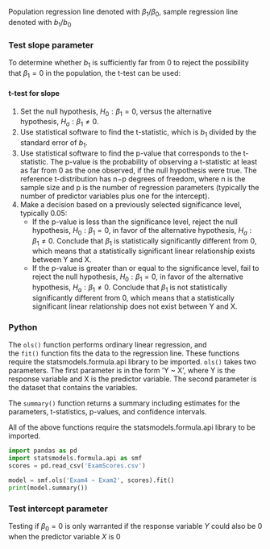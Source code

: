 Population regression line denoted with $\beta_1/\beta_0$, sample regression line denoted with $b_1/b_0$ 

### Test slope parameter 
To determine whether $b_1$ is sufficiently far from 0 to reject the possibility that $\beta_1=0$ in the population, the t-test can be used:
#### t-test for slope 

1. Set the null hypothesis, $H_0:β_1=0$, versus the alternative hypothesis, $H_a:β_1≠0.$
2. Use statistical software to find the t-statistic, which is $b_1$ divided by the standard error of $b_1$.
3. Use statistical software to find the p-value that corresponds to the t-statistic. The p-value is the probability of observing a t-statistic at least as far from 0 as the one observed, if the null hypothesis were true. The reference t-distribution has n−p degrees of freedom, where n is the sample size and p is the number of regression parameters (typically the number of predictor variables plus one for the intercept).
4. Make a decision based on a previously selected significance level, typically 0.05:
    - If the p-value is less than the significance level, reject the null hypothesis, $H_0:β_1=0$, in favor of the alternative hypothesis, $H_a:β_1≠0$. Conclude that $β_1$ is statistically significantly different from 0, which means that a statistically significant linear relationship exists between Y and X.
    - If the p-value is greater than or equal to the significance level, fail to reject the null hypothesis, $H_0:β_1=0$, in favor of the alternative hypothesis, $H_a:β_1≠0$. Conclude that $β_1$ is not statistically significantly different from 0, which means that a statistically significant linear relationship does not exist between Y and X.

### Python
The `ols()` function performs ordinary linear regression, and the `fit()` function fits the data to the regression line. These functions require the statsmodels.formula.api library to be imported. `ols()` takes two parameters. The first parameter is in the form 'Y ~ X', where Y is the response variable and X is the predictor variable. The second parameter is the dataset that contains the variables.

The `summary()` function returns a summary including estimates for the parameters, t-statistics, p-values, and confidence intervals.

All of the above functions require the statsmodels.formula.api library to be imported.
```python
import pandas as pd
import statsmodels.formula.api as smf
scores = pd.read_csv('ExamScores.csv')

model = smf.ols('Exam4 ~ Exam2', scores).fit()
print(model.summary())
```


### Test intercept parameter
Testing if $\beta_0=0$ is only warranted if the response variable $Y$ could also be 0 when the predictor variable $X$ is 0

